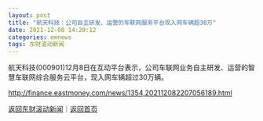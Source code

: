 ```yaml
---
layout: post
title: "航天科技：公司自主研发、运营的车联网服务平台现入网车辆超30万"
date: 2021-12-08 14:20:12
categories: emnews
tags: 东财滚动新闻
---
```


航天科技(000901)12月8日在互动平台表示，公司车联网业务自主研发、运营的智慧车联网综合服务云平台，现入网车辆超过30万辆。

<http://finance.eastmoney.com/news/1354,202112082207056189.html>

[返回东财滚动新闻](//finews.withounder.com/emnews/)｜[返回首页](//finews.withounder.com/)